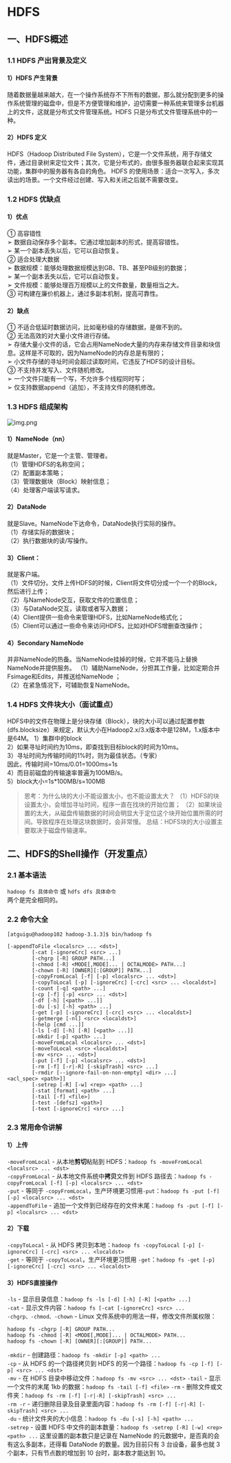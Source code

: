 # HDFS

## 一、HDFS概述
### 1.1 HDFS 产出背景及定义
#### 1）HDFS 产生背景
随着数据量越来越大，在一个操作系统存不下所有的数据，那么就分配到更多的操作系统管理的磁盘中，但是不方便管理和维护，迫切需要一种系统来管理多台机器上的文件，这就是分布式文件管理系统。HDFS 只是分布式文件管理系统中的一种。
#### 2）HDFS 定义
HDFS（Hadoop Distributed File System），它是一个文件系统，用于存储文件，通过目录树来定位文件；其次，它是分布式的，由很多服务器联合起来实现其功能，集群中的服务器有各自的角色。
HDFS 的使用场景：适合一次写入，多次读出的场景。一个文件经过创建、写入和关闭之后就不需要改变。

### 1.2 HDFS 优缺点
#### 1）优点
① 高容错性   
➢ 数据自动保存多个副本。它通过增加副本的形式，提高容错性。   
➢ 某一个副本丢失以后，它可以自动恢复。   
② 适合处理大数据   
➢ 数据规模：能够处理数据规模达到GB、TB、甚至PB级别的数据；   
➢ 某一个副本丢失以后，它可以自动恢复。   
➢ 文件规模：能够处理百万规模以上的文件数量，数量相当之大。    
③ 可构建在廉价机器上，通过多副本机制，提高可靠性。
#### 2）缺点
① 不适合低延时数据访问，比如毫秒级的存储数据，是做不到的。   
② 无法高效的对大量小文件进行存储。    
➢ 存储大量小文件的话，它会占用NameNode大量的内存来存储文件目录和块信息。这样是不可取的，因为NameNode的内存总是有限的；   
➢ 小文件存储的寻址时间会超过读取时间，它违反了HDFS的设计目标。   
③ 不支持并发写入、文件随机修改。   
➢ 一个文件只能有一个写，不允许多个线程同时写；   
➢ 仅支持数据append（追加），不支持文件的随机修改。

### 1.3 HDFS 组成架构
![img.png](img/028-HDFS组成架构.png)
#### 1）NameNode（nn）
就是Master，它是一个主管、管理者。   
（1）管理HDFS的名称空间；   
（2）配置副本策略；    
（3）管理数据块（Block）映射信息；    
（4）处理客户端读写请求。 
#### 2）DataNode
就是Slave。NameNode下达命令，DataNode执行实际的操作。    
（1）存储实际的数据块；   
（2）执行数据块的读/写操作。   
#### 3）Client：   
就是客户端。    
（1）文件切分。文件上传HDFS的时候，Client将文件切分成一个一个的Block，然后进行上传；    
（2）与NameNode交互，获取文件的位置信息；   
（3）与DataNode交互，读取或者写入数据；   
（4）Client提供一些命令来管理HDFS，比如NameNode格式化；    
（5）Client可以通过一些命令来访问HDFS，比如对HDFS增删查改操作； 
#### 4）Secondary NameNode
并非NameNode的热备。当NameNode挂掉的时候，它并不能马上替换NameNode并提供服务。
（1）辅助NameNode，分担其工作量，比如定期合并Fsimage和Edits，并推送给NameNode ；    
（2）在紧急情况下，可辅助恢复NameNode。

### 1.4 HDFS 文件块大小（面试重点）
HDFS中的文件在物理上是分块存储（Block），块的大小可以通过配置参数(dfs.blocksize）来规定，默认大小在Hadoop2.x/3.x版本中是128M，1.x版本中是64M。
1）集群中的block   
2）如果寻址时间约为10ms，即查找到目标block的时间为10ms。   
3）寻址时间为传输时间的1%时，则为最佳状态。（专家）   
因此，传输时间=10ms/0.01=1000ms=1s   
4）而目前磁盘的传输速率普遍为100MB/s。   
5）block大小=1s*100MB/s=100MB   
> 思考：为什么块的大小不能设置太小，也不能设置太大？ 
> （1）HDFS的块设置太小，会增加寻址时间，程序一直在找块的开始位置；
> （2）如果块设置的太大，从磁盘传输数据的时间会明显大于定位这个块开始位置所需的时间。导致程序在处理这块数据时，会非常慢。
> 总结：HDFS块的大小设置主要取决于磁盘传输速率。

## 二、HDFS的Shell操作（开发重点）
### 2.1 基本语法
`hadoop fs 具体命令` 或 `hdfs dfs 具体命令`   
两个是完全相同的。
### 2.2 命令大全
```shell
[atguigu@hadoop102 hadoop-3.1.3]$ bin/hadoop fs

[-appendToFile <localsrc> ... <dst>]
        [-cat [-ignoreCrc] <src> ...]
        [-chgrp [-R] GROUP PATH...]
        [-chmod [-R] <MODE[,MODE]... | OCTALMODE> PATH...]
        [-chown [-R] [OWNER][:[GROUP]] PATH...]
        [-copyFromLocal [-f] [-p] <localsrc> ... <dst>]
        [-copyToLocal [-p] [-ignoreCrc] [-crc] <src> ... <localdst>]
        [-count [-q] <path> ...]
        [-cp [-f] [-p] <src> ... <dst>]
        [-df [-h] [<path> ...]]
        [-du [-s] [-h] <path> ...]
        [-get [-p] [-ignoreCrc] [-crc] <src> ... <localdst>]
        [-getmerge [-nl] <src> <localdst>]
        [-help [cmd ...]]
        [-ls [-d] [-h] [-R] [<path> ...]]
        [-mkdir [-p] <path> ...]
        [-moveFromLocal <localsrc> ... <dst>]
        [-moveToLocal <src> <localdst>]
        [-mv <src> ... <dst>]
        [-put [-f] [-p] <localsrc> ... <dst>]
        [-rm [-f] [-r|-R] [-skipTrash] <src> ...]
        [-rmdir [--ignore-fail-on-non-empty] <dir> ...]
<acl_spec> <path>]]
        [-setrep [-R] [-w] <rep> <path> ...]
        [-stat [format] <path> ...]
        [-tail [-f] <file>]
        [-test -[defsz] <path>]
        [-text [-ignoreCrc] <src> ...]
```

### 2.3 常用命令讲解
#### 1）上传
`-moveFromLocal` - 从本地**剪切**粘贴到 HDFS：`hadoop fs -moveFromLocal <localsrc> ... <dst>`   
`-copyFromLocal` - 从本地文件系统中**拷贝**文件到 HDFS 路径去：`hadoop fs -copyFromLocal [-f] [-p] <localsrc> ... <dst>`   
`-put` - 等同于 `-copyFromLocal`，生产环境更习惯用`-put`：`hadoop fs -put [-f] [-p] <localsrc> ... <dst>`   
`-appendToFile` - 追加一个文件到已经存在的文件末尾：`hadoop fs -put [-f] [-p] <localsrc> ... <dst>`

#### 2）下载
`-copyToLocal` - 从 HDFS 拷贝到本地：`hadoop fs -copyToLocal [-p] [-ignoreCrc] [-crc] <src> ... <localdst>`   
`-get` - 等同于 `-copyToLocal`，生产环境更习惯用 `-get`：`hadoop fs -get [-p] [-ignoreCrc] [-crc] <src> ... <localdst>`   

#### 3）HDFS直接操作
`-ls` - 显示目录信息：`hadoop fs -ls [-d] [-h] [-R] [<path> ...]`   
`-cat` - 显示文件内容：`hadoop fs [-cat [-ignoreCrc] <src> ...`   
`-chgrp、-chmod、-chown` - Linux 文件系统中的用法一样，修改文件所属权限：
```shell
hadoop fs -chgrp [-R] GROUP PATH...
hadoop fs -chmod [-R] <MODE[,MODE]... | OCTALMODE> PATH...
hadoop fs -chown [-R] [OWNER][:[GROUP]] PATH...
```
`-mkdir` - 创建路径：`hadoop fs -mkdir [-p] <path> ...`   
`-cp` - 从 HDFS 的一个路径拷贝到 HDFS 的另一个路径：`hadoop fs -cp [-f] [-p] <src> ... <dst>`   
`-mv` - 在 HDFS 目录中移动文件：`hadoop fs -mv <src> ... <dst>`
`-tail` - 显示一个文件的末尾 1kb 的数据：`hadoop fs -tail [-f] <file>`
`-rm` - 删除文件或文件夹：`hadoop fs -rm [-f] [-r|-R] [-skipTrash] <src> ...`   
`-rm -r` - 递归删除目录及目录里面内容：`hadoop fs -rm [-f] [-r|-R] [-skipTrash] <src> ...`   
`-du` - 统计文件夹的大小信息：`hadoop fs -du [-s] [-h] <path> ...`   
`-setrep` - 设置 HDFS 中文件的副本数量：`hadoop fs -setrep [-R] [-w] <rep> <path> ...`
这里设置的副本数只是记录在 NameNode 的元数据中，是否真的会有这么多副本，还得看 DataNode 的数量。因为目前只有 3 台设备，最多也就 3 个副本，只有节点数的增加到 10 台时，副本数才能达到 10。
